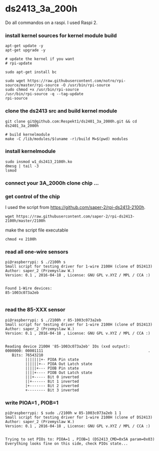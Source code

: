 # ds2413_3a_200h


Do all commandos on a raspi. I used Raspi 2.

### install kernel sources for kernel module build
```
apt-get update -y
apt-get upgrade -y

# update the kernel if you want
# rpi-update  

sudo apt-get install bc

sudo wget https://raw.githubusercontent.com/notro/rpi-source/master/rpi-source -O /usr/bin/rpi-source
sudo chmod +x /usr/bin/rpi-source
/usr/bin/rpi-source -q --tag-update
rpi-source
```
### clone the ds2413 src and build kernel module
```
git clone git@github.com:Respekt1/ds2401_3a_2000h.git && cd ds2401_3a_2000h

# build kernelmodule
make -C /lib/modules/$(uname -r)/build M=$(pwd) modules
```

### install kernelmodule
```
sudo insmod w1_ds2413_2100h.ko
dmesg | tail -3
lsmod
```

### connect your 3A_2000h clone chip ...

### get control of the chip

I used the script from https://github.com/saper-2/rpi-ds2413-2100h.

`wget https://raw.githubusercontent.com/saper-2/rpi-ds2413-2100h/master/2100h`

make the script file executable
```
chmod +x 2100h
```

### read all one-wire sensors
```
pi@raspberrypi: $ ./2100h s
Small script for testing driver for 1-wire 2100H (clone of DS2413)
Author: saper_2 (Przemyslaw W.)
Version: 0.1 , 2016-04-18 , License: GNU GPL v.XYZ / MPL / CCA :)
 
 
Found 1-Wire devices: 
85-1003c073a2eb


```

### read the 85-XXX sensor
```
pi@raspberrypi: $ ./2100h r 85-1003c073a2eb
Small script for testing driver for 1-wire 2100H (clone of DS2413)
Author: saper_2 (Przemyslaw W.)
Version: 0.1 , 2016-04-18 , License: GNU GPL v.XYZ / MPL / CCA :)
 
 
Reading device 2100H '85-1003c073a2eb' IOs (xxd output):
0000000: 00001111                                               .
   Bits: 76543210
         |||||||+- PIOA Pin state
         ||||||+-- PIOA Out Latch state
         |||||+--- PIOB Pin state
         ||||+---- PIOB Out Latch state
         |||+----- Bit 0 inverted
         ||+------ Bit 1 inverted
         |+------- Bit 2 inverted
         +-------- Bit 3 inverted
```

### write PIOA=1 , PIOB=1
```
pi@raspberrypi: $ sudo ./2100h w 85-1003c073a2eb 1 1
Small script for testing driver for 1-wire 2100H (clone of DS2413)
Author: saper_2 (Przemyslaw W.)
Version: 0.1 , 2016-04-18 , License: GNU GPL v.XYZ / MPL / CCA :)
 
 
Trying to set PIOs to: PIOA=1 , PIOB=1 (DS2413_CMD=0x5A param=0x03)
Everything looks fine on this side, check PIOs state...

```
